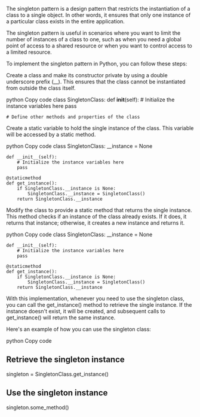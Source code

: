 The singleton pattern is a design pattern that restricts the instantiation of a class to a single object. In other words, it ensures that only one instance of a particular class exists in the entire application.

The singleton pattern is useful in scenarios where you want to limit the number of instances of a class to one, such as when you need a global point of access to a shared resource or when you want to control access to a limited resource.

To implement the singleton pattern in Python, you can follow these steps:

Create a class and make its constructor private by using a double underscore prefix (__). This ensures that the class cannot be instantiated from outside the class itself.

python
Copy code
class SingletonClass:
    def __init__(self):
        # Initialize the instance variables here
        pass

    # Define other methods and properties of the class
Create a static variable to hold the single instance of the class. This variable will be accessed by a static method.

python
Copy code
class SingletonClass:
    __instance = None

    def __init__(self):
        # Initialize the instance variables here
        pass

    @staticmethod
    def get_instance():
        if SingletonClass.__instance is None:
            SingletonClass.__instance = SingletonClass()
        return SingletonClass.__instance
Modify the class to provide a static method that returns the single instance. This method checks if an instance of the class already exists. If it does, it returns that instance; otherwise, it creates a new instance and returns it.

python
Copy code
class SingletonClass:
    __instance = None

    def __init__(self):
        # Initialize the instance variables here
        pass

    @staticmethod
    def get_instance():
        if SingletonClass.__instance is None:
            SingletonClass.__instance = SingletonClass()
        return SingletonClass.__instance
With this implementation, whenever you need to use the singleton class, you can call the get_instance() method to retrieve the single instance. If the instance doesn't exist, it will be created, and subsequent calls to get_instance() will return the same instance.

Here's an example of how you can use the singleton class:

python
Copy code
## Retrieve the singleton instance
singleton = SingletonClass.get_instance()

## Use the singleton instance
singleton.some_method()
